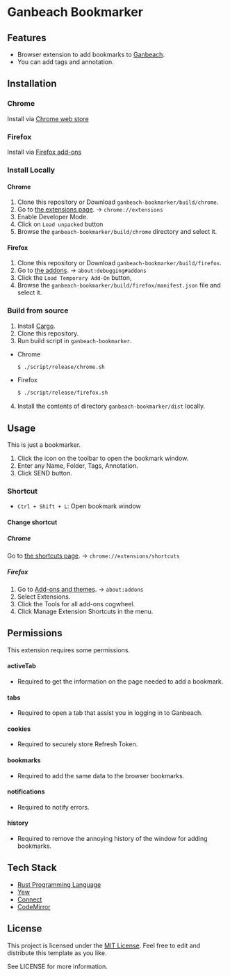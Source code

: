 # Ganbeach Bookmarker

## Features
- Browser extension to add bookmarks to [Ganbeach](https://ganbeach.com).
- You can add tags and annotation.

## Installation

### Chrome
Install via [Chrome web store](https://chromewebstore.google.com/detail/ganbeach-bookmarker/jddhooblgpikkhhdhoebgjohoglmincf)

### Firefox
Install via [Firefox add-ons](https://addons.mozilla.org/firefox/addon/ganbeach-bookmarker/)

### Install Locally

#### Chrome
1. Clone this repository or Download `ganbeach-bookmarker/build/chrome`.
2. Go to [the extensions page](chrome://extensions). -> `chrome://extensions`
3. Enable Developer Mode.
4. Click on `Load unpacked` button
5. Browse the `ganbeach-bookmarker/build/chrome` directory and select it.

#### Firefox
1. Clone this repository or Download `ganbeach-bookmarker/build/firefox`.
2. Go to [the addons](about:debugging#addons). -> `about:debugging#addons`
3. Click the `Load Temporary Add-On` button,
4. Browse the `ganbeach-bookmarker/build/firefox/manifest.json` file and select it.

### Build from source
1. Install [Cargo](https://github.com/rust-lang/cargo).
2. Clone this repository.
3. Run build script in `ganbeach-bookmarker`.
- Chrome
    ```bash
    $ ./script/release/chrome.sh
    ```
- Firefox
    ```bash
    $ ./script/release/firefox.sh
    ```
4. Install the contents of directory `ganbeach-bookmarker/dist` locally.

## Usage
This is just a bookmarker.
1. Click the icon on the toolbar to open the bookmark window.
2. Enter any Name, Folder, Tags, Annotation.
3. Click SEND button.

### Shortcut
- `Ctrl + Shift + L`: Open bookmark window

#### Change shortcut

##### Chrome
Go to [the shortcuts page](chrome://extensions/shortcuts). -> `chrome://extensions/shortcuts`

##### Firefox
1. Go to [Add-ons and themes](about:addons). -> `about:addons`
2. Select Extensions.
3. Click the Tools for all add-ons cogwheel.
4. Click Manage Extension Shortcuts in the menu.

## Permissions
This extension requires some permissions.
#### activeTab
- Required to get the information on the page needed to add a bookmark.
#### tabs
- Required to open a tab that assist you in logging in to Ganbeach.
#### cookies
- Required to securely store Refresh Token.
#### bookmarks
- Required to add the same data to the browser bookmarks.
#### notifications
- Required to notify errors.
#### history
- Required to remove the annoying history of the window for adding bookmarks.

## Tech Stack
- [Rust Programming Language](https://www.rust-lang.org/)
- [Yew](https://yew.rs/)
- [Connect](https://connectrpc.com/)
- [CodeMirror](https://codemirror.net/)

## License
This project is licensed under the [MIT License](https://opensource.org/license/mit/). Feel free to edit and distribute this template as you like.

See LICENSE for more information.

